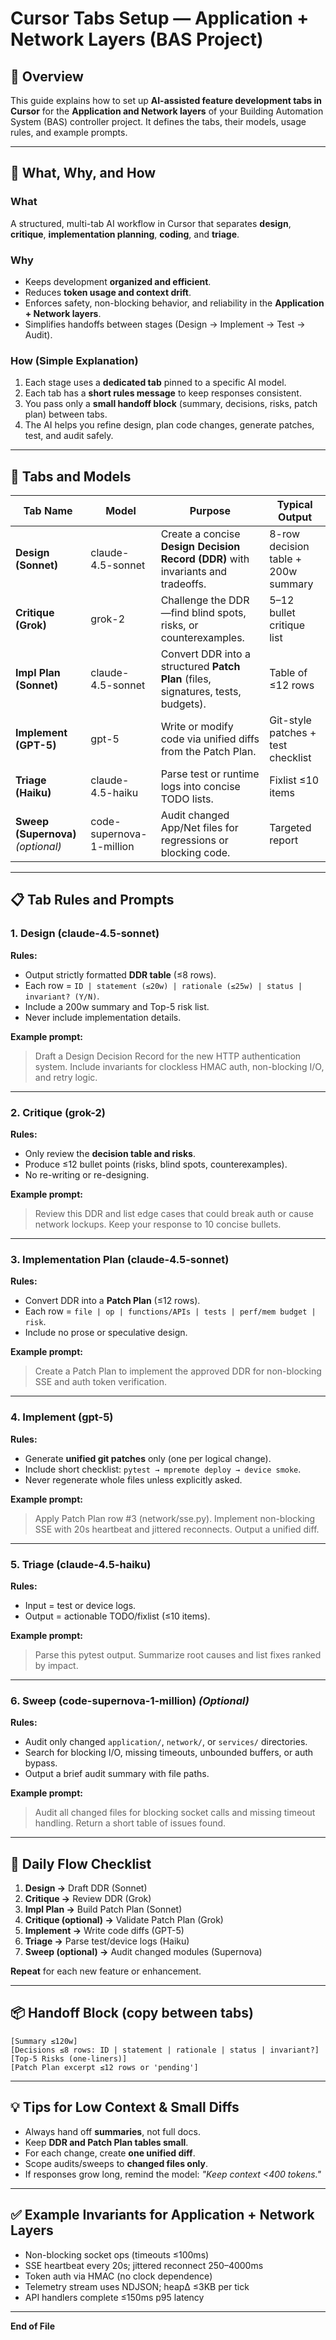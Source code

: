 # Cursor Tabs Setup — Application + Network Layers (BAS Project)

## 📘 Overview

This guide explains how to set up **AI-assisted feature development tabs in Cursor** for the **Application and Network layers** of your Building Automation System (BAS) controller project. It defines the tabs, their models, usage rules, and example prompts.

---

## 🧭 What, Why, and How

### **What**

A structured, multi-tab AI workflow in Cursor that separates **design**, **critique**, **implementation planning**, **coding**, and **triage**.

### **Why**

* Keeps development **organized and efficient**.
* Reduces **token usage and context drift**.
* Enforces safety, non-blocking behavior, and reliability in the **Application + Network layers**.
* Simplifies handoffs between stages (Design → Implement → Test → Audit).

### **How (Simple Explanation)**

1. Each stage uses a **dedicated tab** pinned to a specific AI model.
2. Each tab has a **short rules message** to keep responses consistent.
3. You pass only a **small handoff block** (summary, decisions, risks, patch plan) between tabs.
4. The AI helps you refine design, plan code changes, generate patches, test, and audit safely.

---

## 🧩 Tabs and Models

| Tab Name                           | Model                    | Purpose                                                                           | Typical Output                      |
| ---------------------------------- | ------------------------ | --------------------------------------------------------------------------------- | ----------------------------------- |
| **Design (Sonnet)**                | claude-4.5-sonnet        | Create a concise **Design Decision Record (DDR)** with invariants and tradeoffs.  | 8-row decision table + 200w summary |
| **Critique (Grok)**                | grok-2                   | Challenge the DDR—find blind spots, risks, or counterexamples.                    | 5–12 bullet critique list           |
| **Impl Plan (Sonnet)**             | claude-4.5-sonnet        | Convert DDR into a structured **Patch Plan** (files, signatures, tests, budgets). | Table of ≤12 rows                   |
| **Implement (GPT-5)**              | gpt-5                    | Write or modify code via unified diffs from the Patch Plan.                       | Git-style patches + test checklist  |
| **Triage (Haiku)**                 | claude-4.5-haiku         | Parse test or runtime logs into concise TODO lists.                               | Fixlist ≤10 items                   |
| **Sweep (Supernova)** *(optional)* | code-supernova-1-million | Audit changed App/Net files for regressions or blocking code.                     | Targeted report                     |

---

## 📋 Tab Rules and Prompts

### **1. Design (claude-4.5-sonnet)**

**Rules:**

* Output strictly formatted **DDR table** (≤8 rows).
* Each row = `ID | statement (≤20w) | rationale (≤25w) | status | invariant? (Y/N)`.
* Include a 200w summary and Top-5 risk list.
* Never include implementation details.

**Example prompt:**

> Draft a Design Decision Record for the new HTTP authentication system. Include invariants for clockless HMAC auth, non-blocking I/O, and retry logic.

---

### **2. Critique (grok-2)**

**Rules:**

* Only review the **decision table and risks**.
* Produce ≤12 bullet points (risks, blind spots, counterexamples).
* No re-writing or re-designing.

**Example prompt:**

> Review this DDR and list edge cases that could break auth or cause network lockups. Keep your response to 10 concise bullets.

---

### **3. Implementation Plan (claude-4.5-sonnet)**

**Rules:**

* Convert DDR into a **Patch Plan** (≤12 rows).
* Each row = `file | op | functions/APIs | tests | perf/mem budget | risk`.
* Include no prose or speculative design.

**Example prompt:**

> Create a Patch Plan to implement the approved DDR for non-blocking SSE and auth token verification.

---

### **4. Implement (gpt-5)**

**Rules:**

* Generate **unified git patches** only (one per logical change).
* Include short checklist: `pytest → mpremote deploy → device smoke`.
* Never regenerate whole files unless explicitly asked.

**Example prompt:**

> Apply Patch Plan row #3 (network/sse.py). Implement non-blocking SSE with 20s heartbeat and jittered reconnects. Output a unified diff.

---

### **5. Triage (claude-4.5-haiku)**

**Rules:**

* Input = test or device logs.
* Output = actionable TODO/fixlist (≤10 items).

**Example prompt:**

> Parse this pytest output. Summarize root causes and list fixes ranked by impact.

---

### **6. Sweep (code-supernova-1-million)** *(Optional)*

**Rules:**

* Audit only changed `application/`, `network/`, or `services/` directories.
* Search for blocking I/O, missing timeouts, unbounded buffers, or auth bypass.
* Output a brief audit summary with file paths.

**Example prompt:**

> Audit all changed files for blocking socket calls and missing timeout handling. Return a short table of issues found.

---

## 🔁 Daily Flow Checklist

1. **Design →** Draft DDR (Sonnet)
2. **Critique →** Review DDR (Grok)
3. **Impl Plan →** Build Patch Plan (Sonnet)
4. **Critique (optional) →** Validate Patch Plan (Grok)
5. **Implement →** Write code diffs (GPT-5)
6. **Triage →** Parse test/device logs (Haiku)
7. **Sweep (optional) →** Audit changed modules (Supernova)

**Repeat** for each new feature or enhancement.

---

## 📦 Handoff Block (copy between tabs)

```
[Summary ≤120w]
[Decisions ≤8 rows: ID | statement | rationale | status | invariant?]
[Top-5 Risks (one-liners)]
[Patch Plan excerpt ≤12 rows or 'pending']
```

---

## 💡 Tips for Low Context & Small Diffs

* Always hand off **summaries**, not full docs.
* Keep **DDR and Patch Plan tables small**.
* For each change, create **one unified diff**.
* Scope audits/sweeps to **changed files only**.
* If responses grow long, remind the model: *"Keep context <400 tokens."*

---

## ✅ Example Invariants for Application + Network Layers

* Non-blocking socket ops (timeouts ≤100ms)
* SSE heartbeat every 20s; jittered reconnect 250–4000ms
* Token auth via HMAC (no clock dependence)
* Telemetry stream uses NDJSON; heapΔ ≤3KB per tick
* API handlers complete ≤150ms p95 latency

---

**End of File**
